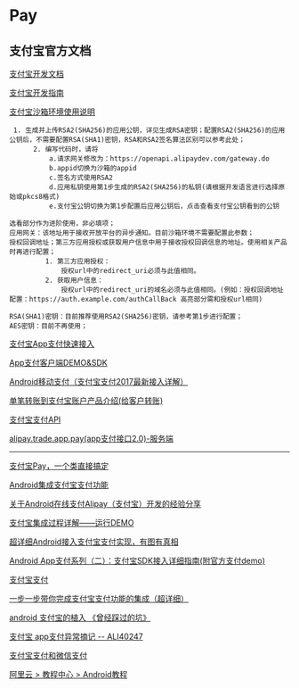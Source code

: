 Pay  
===

支付宝官方文档
---
[支付宝开发文档](https://docs.open.alipay.com/catalog)  

[支付宝开发指南](https://docs.open.alipay.com/200/)  

[支付宝沙箱环境使用说明](https://docs.open.alipay.com/200/105311/)  
~~~
 1. 生成并上传RSA2(SHA256)的应用公钥，详见生成RSA密钥；配置RSA2(SHA256)的应用公钥后，不需要配置RSA(SHA1)密钥，RSA和RSA2签名算法区别可以参考此处；
      2. 编写代码时，请将
          a.请求网关修改为：https://openapi.alipaydev.com/gateway.do
          b.appid切换为沙箱的appid
          c.签名方式使用RSA2
          d.应用私钥使用第1步生成的RSA2(SHA256)的私钥(请根据开发语言进行选择原始或pkcs8格式)
          e.支付宝公钥切换为第1步配置后应用公钥后，点击查看支付宝公钥看到的公钥 
          
选看部分作为进阶使用，非必填项；
应用网关：该地址用于接收开放平台的异步通知。目前沙箱环境不需要配置此参数；
授权回调地址；第三方应用授权或获取用户信息中用于接收授权回调信息的地址。使用相关产品时再进行配置；
         1. 第三方应用授权：
             授权url中的redirect_uri必须与此值相同。
         2. 获取用户信息：
             授权url中的redirect_uri的域名必须与此值相同。(例如：授权回调地址配置：https://auth.example.com/authCallBack 高亮部分需和授权url相同)

RSA(SHA1)密钥：目前推荐使用RSA2(SHA256)密钥，请参考第1步进行配置；
AES密钥：目前不再使用；

~~~

[支付宝App支付快速接入](https://docs.open.alipay.com/204/105297)  

[App支付客户端DEMO&SDK](https://docs.open.alipay.com/54/104509)  

[Android移动支付（支付宝支付2017最新接入详解）](https://blog.csdn.net/mr_jianrong/article/details/78995580)  

[单笔转账到支付宝账户产品介绍(给客户转账)](https://docs.open.alipay.com/309)  

[支付宝支付API](https://docs.open.alipay.com/api)  

[alipay.trade.app.pay(app支付接口2.0)-服务端](https://docs.open.alipay.com/api_1/alipay.trade.app.pay)  

----------------------

[支付宝Pay，一个类直接搞定](https://blog.csdn.net/woaiheima/article/details/50982851)  

[Android集成支付宝支付功能](https://www.jianshu.com/p/304ced0a23ba)  

[关于Android在线支付Alipay（支付宝）开发的经验分享](https://blog.csdn.net/ht_android/article/details/45307165)  

[支付宝集成过程详解——运行DEMO](https://blog.csdn.net/harvic880925/article/details/49779061)  

[超详细Android接入支付宝支付实现，有图有真相](https://www.jianshu.com/p/2aa2e8748476)  

[Android App支付系列（二）：支付宝SDK接入详细指南(附官方支付demo)](https://www.jb51.net/article/98280.htm)  

[支付宝支付](https://www.aliyun.com/jiaocheng/36063.html)  

[一步一步带你完成支付宝支付功能的集成（超详细）](https://blog.csdn.net/fjnu_se/article/details/72973220)  



[android 支付宝的植入 《曾经踩过的坑》](https://blog.csdn.net/androidstarjack/article/details/52808705)  

[支付宝 app支付异常摘记 -- ALI40247](https://blog.csdn.net/luojinbai/article/details/52753660)  


[支付宝支付和微信支付](https://www.jianshu.com/p/66a7fe2effaf)  













[阿里云  >   教程中心  >   Android教程](https://www.aliyun.com/jiaocheng/android?spm=5176.100033.1.3.6fab6aa1Jdym0h)  

